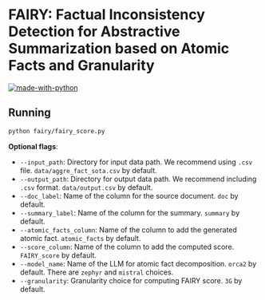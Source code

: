 # FAIRY: Factual Inconsistency Detection for Abstractive Summarization based on Atomic Facts and Granularity

[![made-with-python](https://img.shields.io/badge/Made%20with-Python-red.svg)](#python)

## Running
```bash
python fairy/fairy_score.py
```

**Optional flags**:
- `--input_path`: Directory for input data path. We recommend using `.csv` file. `data/aggre_fact_sota.csv` by default.
- `--output_path`: Directory for output data path. We recommend including `.csv` format. `data/output.csv` by default.
- `--doc_label`: Name of the column for the source document. `doc` by default.
- `--summary_label`: Name of the column for the summary. `summary` by default.
- `--atomic_facts_column`: Name of the column to add the generated atomic fact. `atomic_facts` by default.
- `--score_column`: Name of the column to add the computed score. `FAIRY_score` by default.
- `--model_name`: Name of the LLM for atomic fact decomposition. `orca2` by default. There are `zephyr` and `mistral` choices.
- `--granularity`: Granularity choice for computing FAIRY score. `3G` by default.
